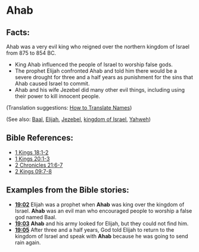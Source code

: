 # Ahab #

## Facts: ##

Ahab was a very evil king who reigned over the northern kingdom of Israel from 875 to 854 BC.

* King Ahab influenced the people of Israel to worship false gods.
* The prophet Elijah confronted Ahab and told him there would be a severe drought for three and a half years as punishment for the sins that Ahab caused Israel to commit.
* Ahab and his wife Jezebel did many other evil things, including using their power to kill innocent people.

(Translation suggestions: [How to Translate Names](en/ta-vol1/translate/man/translate-names))

(See also: [Baal](../other/baal.md), [Elijah](../other/elijah.md), [Jezebel](../other/jezebel.md), [kingdom of Israel](../other/kingdomofisrael.md), [Yahweh](../kt/yahweh.md))

## Bible References: ##

* [1 Kings 18:1-2](en/tn/1ki/help/18/01)
* [1 Kings 20:1-3](en/tn/1ki/help/20/01)
* [2 Chronicles 21:6-7](en/tn/2ch/help/21/06)
* [2 Kings 09:7-8](en/tn/2ki/help/09/07)

## Examples from the Bible stories: ##

* __[19:02](en/tn/obs/help/19/02)__ Elijah was a prophet when __Ahab__  was king over the kingdom of Israel. __Ahab__  was an evil man who encouraged people to worship a false god named Baal.
* __[19:03](en/tn/obs/help/19/03)__ __Ahab__  and his army looked for Elijah, but they could not find him.
* __[19:05](en/tn/obs/help/19/05)__ After three and a half years, God told Elijah to return to the kingdom of Israel and speak with __Ahab__  because he was going to send rain again.